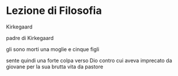 # Lezione di Filosofia

Kirkegaard


padre di Kirkegaard

gli sono morti una moglie e cinque figli

sente quindi una forte colpa verso Dio contro cui aveva imprecato da giovane per la sua brutta vita da pastore 
<!--stackedit_data:
eyJoaXN0b3J5IjpbMTU3MjAwNjIyOV19
-->